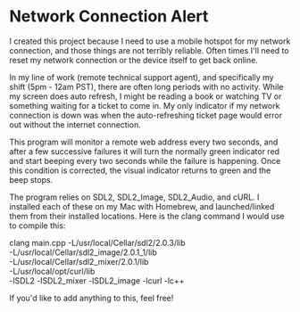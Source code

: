 # Network Connection Alert

I created this project because I need to use a mobile hotspot for my network connection, and those things are not terribly reliable. Often times I'll need to reset my network connection or the device itself to get back online.

In my line of work (remote technical support agent), and specifically my shift (5pm - 12am PST), there are often long periods with no activity.  While my screen does auto refresh, I might be reading a book or watching TV or something waiting for a ticket to come in. My only indicator if my network connection is down was when the auto-refreshing ticket page would error out without the internet connection.

This program will monitor a remote web address every two seconds, and after a few successive failures it will turn the normally green indicator red and start beeping every two seconds while the failure is happening. Once this condition is corrected, the visual indicator returns to green and the beep stops.

The program relies on SDL2, SDL2_Image, SDL2_Audio, and cURL. I installed each of these on my Mac with Homebrew, and launched/linked them from their installed locations. Here is the clang command I would use to compile this:

clang main.cpp -L/usr/local/Cellar/sdl2/2.0.3/lib \
		-L/usr/local/Cellar/sdl2_image/2.0.1_1/lib \
		-L/usr/local/Cellar/sdl2_mixer/2.0.1/lib \
		-L/usr/local/opt/curl/lib \
		-lSDL2 -lSDL2_mixer -lSDL2_image -lcurl -lc++

If you'd like to add anything to this, feel free!
